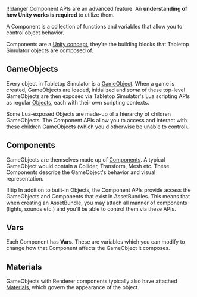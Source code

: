 !!!danger
	Component APIs are an advanced feature. An **understanding of how Unity works is required** to utilize them.

A Component is a collection of functions and variables that allow you to control object behavior.

Components are a [Unity concept](https://docs.unity3d.com/Manual/Components.html), they're the building blocks that
Tabletop Simulator objects are composed of.

## GameObjects

Every object in Tabletop Simulator is a [GameObject](gameobject.md). When a game is created, GameObjects are loaded,
initialized and _some_ of these top-level GameObjects are then exposed via Tabletop Simulator's Lua scripting APIs
as regular [Objects](../object.md), each with their own scripting contexts.

Some Lua-exposed Objects are made-up of a hierarchy of children GameObjects. The Component APIs allow you to access and
interact with these children GameObjects (which you'd otherwise be unable to control).

## Components

GameObjects are themselves made up of [Components](component.md). A typical GameObject would contain a Collider,
Transform, Mesh etc. These Components describe the GameObject's behavior and visual representation.

!!!tip
    In addition to built-in Objects, the Component APIs provide access the GameObjects and Components that exist in
    AssetBundles. This means that when creating an AssetBundle, you may attach all manner of components (lights, sounds
    etc.) and you'll be able to control them via these APIs.

## Vars

Each Component has **Vars**. These are variables which you can modify to change how that Component affects the
GameObject it composes.

## Materials

GameObjects with Renderer components typically also have attached [Materials](material.md), which govern the appearance of the object.
